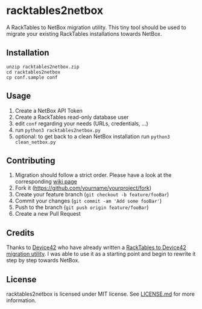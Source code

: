 # racktables2netbox
A RackTables to NetBox migration utility. This tiny tool should be used to migrate your existing RackTables installations towards NetBox.

## Installation
```curl --output racktables2netbox.zip https://github.com/goebelmeier/racktables2netbox/archive/master.zip
unzip racktables2netbox.zip
cd racktables2netbox
cp conf.sample conf
```

## Usage
1. Create a NetBox API Token
2. Create a RackTables read-only database user
3. edit ``conf`` regarding your needs (URLs, credentials, ...)
4. run `python3 racktables2netbox.py`
5. optional: to get back to a clean NetBox installation run `python3 clean_netbox.py`

## Contributing
1. Migration should follow a strict order. Please have a look at the corresponding [wiki page](wiki/Migration-order)
1. Fork it (<https://github.com/yourname/yourproject/fork>)
2. Create your feature branch (`git checkout -b feature/fooBar`)
3. Commit your changes (`git commit -am 'Add some fooBar'`)
4. Push to the branch (`git push origin feature/fooBar`)
5. Create a new Pull Request

## Credits
Thanks to [Device42](https://www.device42.com/) who have already written a [RackTables to Device42 migration utility](https://github.com/device42/Racktables-to-Device42-Migration). I was able to use it as a starting point and begin to rewrite it step by step towards NetBox.

## License
racktables2netbox is licensed under MIT license. See [LICENSE.md](LICENSE.md) for more information.